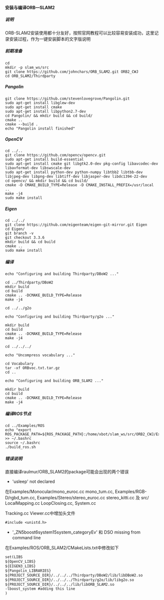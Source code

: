 #### 安装与编译ORB—SLAM2

##### 说明

ORB-SLAM2安装使用都十分友好，按照官网教程可以比较容易安装成功，这里记录安装过程，作为一键安装脚本的文字版说明

#####  前期准备

```shell
cd 
mkdir -p slam_ws/src
git clone https://github.com/johnchars/ORB_SLAM2.git ORB2_CWJ
cd ORB_SLAM2/Thirdparty
```



##### Pangolin

```shell
git clone https://github.com/stevenlovegrove/Pangolin.git
sudo apt-get install libglew-dev
sudo apt-get install cmake
sudo apt-get install libpython2.7-dev
cd Pangolin/ && mkdir build && cd build/
cmake ..
cmake --build .
echo "Pangolin install finished"
```

##### OpenCV

```shell
cd ../..
git clone https://github.com/opencv/opencv.git
sudo apt-get install build-essential
sudo apt-get install cmake git libgtk2.0-dev pkg-config libavcodec-dev libavformat-dev libswscale-dev
sudo apt-get install python-dev python-numpy libtbb2 libtbb-dev libjpeg-dev libpng-dev libtiff-dev libjasper-dev libdc1394-22-dev
cd opencv/ && mkdir build && cd build/
cmake -D CMAKE_BUILD_TYPE=Release -D CMAKE_INSTALL_PREFIX=/usr/local ..
make -j4
sudo make install
```

##### Eigen

```shell
cd ../../
git clone https://github.com/eigenteam/eigen-git-mirror.git Eigen
cd Eigen/
git branch -v
git checkout 3.3.6 
mkdir build && cd build 
cmake ..
sudo make install
```

##### 编译

```shell
echo "Configuring and building Thirdparty/DBoW2 ..."

cd ../Thirdparty/DBoW2
mkdir build
cd build
cmake .. -DCMAKE_BUILD_TYPE=Release
make -j4

cd ../../g2o

echo "Configuring and building Thirdparty/g2o ..."

mkdir build
cd build
cmake .. -DCMAKE_BUILD_TYPE=Release
make -j4

cd ../../../

echo "Uncompress vocabulary ..."

cd Vocabulary
tar -xf ORBvoc.txt.tar.gz
cd ..

echo "Configuring and building ORB_SLAM2 ..."

mkdir build
cd build
cmake .. -DCMAKE_BUILD_TYPE=Release
make -j4                             
```

##### 编译ROS节点

```shell
cd ../Examples/ROS
echo "export ROS_PACKAGE_PATH=${ROS_PACKAGE_PATH}:/home/xbot/slam_ws/src/ORB2_CWJ/Examples/ROS" >> ~/.bashrc
source ~/.bashrc
./build_ros.sh
```

##### 错误说明

直接编译raulmur/ORB_SLAM2的package可能会出现的两个错误

- 'usleep' not declared

在Examples/Monocular/mono_euroc.cc mono_tum.cc, Examples/RGB-D/rgbd_tum.cc, Examples/Stereo/stereo_euroc.cc stereo_kitti.cc 及 src/ LocalMapping.cc LoopClosing.cc, System.cc

Tracking.cc Viewer.cc中增加头文件

`#include <unistd.h>`

- '_ZN5boost6system15system_categoryEv' 和 DSO missing from command line

在Examples/ROS/ORB_SLAM2/CMakeLists.txt中修改如下

```txt
set(LIBS 
${OpenCV_LIBS} 
${EIGEN3_LIBS}
${Pangolin_LIBRARIES}
${PROJECT_SOURCE_DIR}/../../../Thirdparty/DBoW2/lib/libDBoW2.so
${PROJECT_SOURCE_DIR}/../../../Thirdparty/g2o/lib/libg2o.so
${PROJECT_SOURCE_DIR}/../../../lib/libORB_SLAM2.so
-lboost_system #adding this line
)
```

